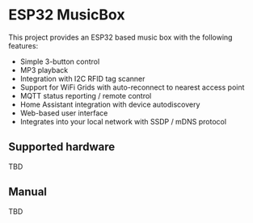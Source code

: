 # ESP32 MusicBox

This project provides an ESP32 based music box with the following features:

* Simple 3-button control
* MP3 playback
* Integration with I2C RFID tag scanner
* Support for WiFi Grids with auto-reconnect to nearest access point
* MQTT status reporting / remote control
* Home Assistant integration with device autodiscovery
* Web-based user interface
* Integrates into your local network with SSDP / mDNS protocol

## Supported hardware

TBD

## Manual

TBD
